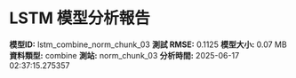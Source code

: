 # LSTM 模型分析報告
**模型ID:** lstm_combine_norm_chunk_03
**測試 RMSE:** 0.1125
**模型大小:** 0.07 MB
**資料類型:** combine
**測站:** norm_chunk_03
**分析時間:** 2025-06-17 02:37:15.275357
